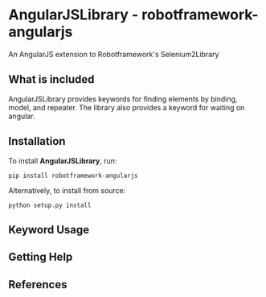 # AngularJSLibrary - robotframework-angularjs
An AngularJS extension to Robotframework's Selenium2Library

## What is included

AngularJSLibrary provides keywords for finding elements by binding, model, and repeater. The library also provides a keyword for waiting on angular.

## Installation

To install **AngularJSLibrary**, run:

```
pip install robotframework-angularjs
```

Alternatively, to install from source:

```
python setup.py install
```

## Keyword Usage

## Getting Help

## References